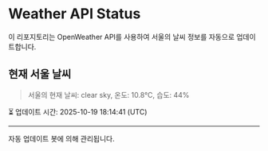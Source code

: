 
# Weather API Status

이 리포지토리는 OpenWeather API를 사용하여 서울의 날씨 정보를 자동으로 업데이트합니다.

## 현재 서울 날씨
> 서울의 현재 날씨: clear sky, 온도: 10.8°C, 습도: 44%

⏳ 업데이트 시간: 2025-10-19 18:14:41 (UTC)

---
자동 업데이트 봇에 의해 관리됩니다.
